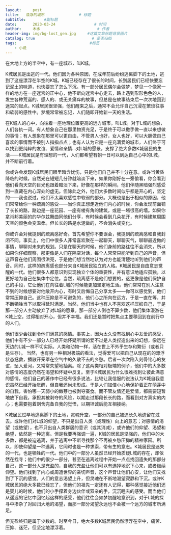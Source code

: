 ```yaml
---
layout:     post                       
title:   漂浮的城市               # 标题
subtitle:        #副标题
date:       2023-03-24                 # 时间
author:     木水                         # 作者
header-img: img/bg-lost_gen.jpg     #这篇文章标题背景图片
catalog: true                         # 是否归档
tags:                                #标签
    - 小说
---
```

在大地上方的半空中，有一座城市，叫K城。

K城居民是出逃的一代。他们因为各种原因，在成年前后纷纷逃离脚下的土地，逃到了这座漂浮在半空的K城。K城已经存在了很长的时间，长到居民们已经快要忘记泥土的味道，也快要忘了怎么下沉。有一部分居民偶尔会做梦，梦见一个像家一样的地方在一座迷宫的正中心，他不断向迷宫中心走去，路上遇到形形色色的人，发生各种荒诞的、感人的、或无关痛痒的故事，但总是在故事结束后一次次地回到迷宫的起点。K城居民很坚强，他们醒来之后，通常不会允许自己沉浸在繁琐往事和软弱的感性中。梦境常常被忘记，人们随即开始新一天的生活。

在K城人的心中，向往着一座地理位置更高的远方城市，叫L城。对于L城的想象，人们各执一词。有人想象自己在那里物资充足，于是终于可以撒手做一直以来想做的事情；有人想象在那里可以更自由，不管男人也好，女人也好，可以大胆做自己喜欢的事情而不被别人指指点点；也有人认为它是一座充满爱的城市，人们终于可以找到更纯粹的友谊、爱情和亲情…对L城的愿景，支撑了绝大多数K城居民的生活——K城居民是有理想的一代，人们都希望有朝一日可以到达自己心中的L城，并不断前行着。

你或许会发现K城居民们眼里暗含忧伤，只是他们自己并不十分在意。或许当黄昏降临的时候，自然光在短短几分钟就暗淡下来，如果你刚好在一旁偷看，你会看到他们看向天空的目光也跟着黯淡下来，好像在那样的瞬间，他们伴随黑暗强烈感受到一直藏在内心深处的虚无。但除此之外，他们大多数时间似乎都是开心的，坚定的——我也说过，他们不太喜欢感性中软弱的部分。大概也是出于相似的原因，他们常常给你一种疏离的感受——当你真正想走近他们内心的时候，你会发现前面铺了长长的路，路边是一座花园、一座有棱有角的建筑，或是一堵很高的墙。如果你拿肖邦美丽的的华尔兹舞曲同他们分享，有时候会看到几朵花开，有时候建筑周围天空的颜色会变温柔。但长长的路是水泥做的，不会消失或变化。

你或许会对我提到的疏离感好奇。首先希望你不要误会，我提到的疏离感和自我封闭不同。事实上，他们中很多人非常喜欢聚在一起聊天，聊聊天气，聊聊最近做的事情，聊聊对未来的规划。只是在聊天的时候，他们身前的路往往不会消失，所以如果你仔细观察，那更像是人们在隔空对话，每个人常常只能听到自己的声音，但这声音在他们周围很洪亮，于是他们想当然地认为对方也能清楚地听到他们的声音。同时，这样的疏离感也部分来自K城居民独立的人格。K城居民是自由意志觉醒的一代。他们很多人都意识到实现独立个体的重要性，并有意识地适应孤独，以更好地为自己在集体中定位。当然，疏离感不是他们想要的，这更像是他们保护自己的手段，它让他们在向往着L城的时候能更加坚定地生活。他们常常在别人注意不到的时候想要对他敞开内心，有时又后悔自己分享太多——你可以感觉到，他们常常压抑自己。这种压抑是不可避免的，他们心之所向在远方，于是一直在等，并不断牺牲当下以取得延时满足。当然，他们当中也有人不喜欢这样压抑自己，于是那一部分人主动放弃了对L城的愿景。那一部分人倒也不算少数，他们集体漫游在K城上空，过得相对开心，但并不幸福。我们还是暂时把焦点主要移回到在前行中的人们。

他们很少会找到令他们满意的感情。事实上，因为太久没有找到心中友爱的感受，他们中有不少一部分人已经开始怀疑所谓的爱不过是人类捏造出来的幻想，像远在天边的L城一样不切实际。人类和动物一样，活在世上不外乎生存和繁衍（或者只是生存）。 当然，也有另一种相对极端的看法，觉得爱可以把自己从现在的的漂浮状态拯救，播散开笼罩在空气中的久散不去的乡愁。后者一次次陷入刻骨铭心的友谊，坠入爱河，又常常失望地抽离。除了这两类相对极端的例子，他们中的大多数对感情的态度仍然在渴望和怀疑中反复。至于K城居民为什么很难找到让彼此满意的感情，他们自己的著作中已经有很多说法，比较让我信服的说法认为K城自我意识虽然已经开始觉醒，但自我还尚未形成。于是人们加倍小心地保护着正在萌芽中的自我，害怕哪一天弱小的嫩芽也被剥夺蚕食。而不管友情还是爱情，都需要短暂地放下自我，承担其被剥夺的风险，以期走过那段长长的路，而看到对方真实的内心；也需要抱着割舍完备自我的觉悟，以期坦诚后能互相接纳。

K城居民过早地逃离脚下的土地，灵魂升空，一部分的自己被迫长久地遗留在过去。或许他们对L城的仰望，不只是出自人类（或理性）向上的意志；对感情的渴望（或绝望），也不只出自人类群居的意识（或其消减），或许他们的仰望、渴望和绝望，依然是一种逃离。但是我要再强调一遍，K城的居民是坚强的，他们中的大多数，都是被迫逃离，并于逃离中不断寻找那个不再被乡愁压抑的精神家园。所以，即使仰望是一种逃离，它同时也是一种求索，带有生的意志。K城居民是迷失的一代，也是牺牲的一代。他们中的一部分人虽然已经开始质疑L城的存在，却依然在找寻；他们中的很少一部分，甚至在逃离过程中开始一点点找回遗失的那部分自己，这一部分人是充盈的，自我的充盈让他们可以有选择地沉下心来，或者继续仰望。他们找到了内心或周遭世界的亲切声音，这个声音让他们心安，让他们又找到了下沉的感觉。人们的意志渴望上升，但灵魂在不断地渴望寂静和下沉。或许K城居民的绝大多数已经忘了，但他们的祖先一定还有人记得，那种感觉接近他们还是婴儿的时候，他们的小手攥着身边伙伴或双亲的手，沉沉睡去的感受。而当他们从遥远的记忆中回忆起这样的感受，他们往往会如梦初醒地意识到，对于L城的探寻中掺杂了对回归大地的渴望，而那一部分渴望永远也不会被一个远方的城市所满足。

但充盈终归是属于少数的。时至今日，绝大多数K城居民仍然漂浮在空中，痛苦、压抑、迷茫，但坚定地漂浮着。
